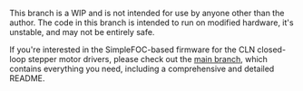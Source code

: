 This branch is a WIP and is not intended for use by anyone other than the author. The code in this branch is intended to run on modified hardware, it's unstable, and may not be entirely safe.

If you're interested in the SimpleFOC-based firmware for the CLN closed-loop stepper motor drivers, please check out the [main branch](https://github.com/AntonEvmenenko/CLN-SimpleFOC), which contains everything you need, including a comprehensive and detailed README.
